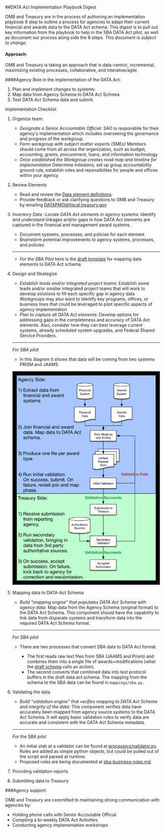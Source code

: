 ##DATA Act Implementation Playbook Digest

OMB and Treasury are in the process of authoring an implementation playbook 8 step to outline a process for agencies to adapt their current financial and awards data to the DATA Act schema. This digest is to pull out key information from the playbook to help in the SBA DATA Act pilot, as well as document our process along side the 8 steps. *This document is subject to change.*

#### Approach: 
OMB and Treasury is taking an approach that is data-centric, incremental, maximizing existing processes, collaborative, and interative/agile.

####Agency Role in the implementation of the DATA Act: 
1. Plan and implement changes to systems: 
2. Map data from Agency Schema to DATA Act Schmea
3. Test DATA Act Schema data and submit. 


Implementation Checklist 

1. Organize team:
	- *Designate a Senior Accountable Official.* SAO is responsbile for their agency's implementation which includes overseeing the governance and progress of the workgroup.
	- *Form workgroup with subject matter experts (SMEs)* Members should come from all across the organization, such as budget, accounting, grants, procurement, loans, and information technology
	- *Once established the Workgroup creates road map and timeline for implementation* Determine milestons, set up group accountability ground rule, establish roles and reponsibilites for people and offices within your agency. 

2. Review Elements 
	- Read and review the [Data element definitions](http://fedspendingtransparency.github.io/dataelements/)
	- Provide feedback or ask clarifying questions to OMB and Treasury by emailing DATAPMO@fiscal.treasury.gov

3. Inventory Data
	-*Locate DATA Act elements in agency systems:* Identify and understand linkages and/or gaps in how DATA Act elements are captured in the financial and management award systems.  
	- Document systems, processes, and policies for each element
	- Brainstorm potential improvements to agency systems, processes, and policies

	--------
	- *For the SBA Pilot* here is the [draft template](inventory_mapping.csv) for mapping data elements to DATA Act schema

4. Design and Strategize
	- *Establish leads and/or integrated project teams*: Establish some leads and/or smaller integrated project teams that will work to develop solutions to fill each specific gap in agency data Workgroups may also want to identify key programs, offices, or business lines that could be leveraged to pilot specific aspects of agency implementation
	- *Plan to capture all DATA Act elements:* Develop options for addressing gaps in the completeness and accuracy of DATA Act elements. Also, consider how they can best leverage current systems, already scheduled system upgrades, and Federal Shared Service Providers.
	
	---------
	*For SBA pilot*
	- In this diagram it shows that data will be coming from two systems PRISM and JAAMS. 

	![Workflow diagram](../updated-validation-flow.png)

5. Mapping data to DATA-Act Schema
	- *Build "mapping engine" that populates DATA Act Schema with agency data:* Map data from the Agency Schema (original format) to the DATA Act Schema. This component should have the capability to link data from disparate systems and transform data into the required DATA Act Schema format. 

	---------
	*For SBA pilot* 

	- There are two processes that convert SBA data to DATA Act format.

		- The first reads raw text files from SBA (JAAMS and Prism) and combines them into a single file of awards+modifications (what the [draft schema](https://raw.githubusercontent.com/18F/data-act-pilot/master/schema/data-act-schema.png) calls an _action_).
		- The second converts that combined data into text protocol buffers in the draft data act schema. The mapping from the schema to the SBA data can be found in `mappings/sba.py`.
	
6. Validating the data
	- *Build "validation engine" that verifies mapping to DATA Act Schema and integrity of the data:* This component verifies data have accurately been mapped from agency source systems to the DATA Act Schema. It will apply basic validation rules to verify data are accurate and consistent with the DATA Act Schema metadata. 
	
	------
	*For the SBA pilot*
	- An initial stab at a validator can be found at [processors/validator.py](../processors/validator.py). Rules are added as simple python objects, but could be pulled out of the script and parsed at runtime.
	- Proposed rules are being documented at [sba-business-rules.md](../sba-business-rules.md).

7. Providing validation reports
8. Submitting data to Treasury 


###Agency support:

OMB and Treasury are committed to maintaining strong communication with agencies by: 

- Holding phone calls with Senior Accoutable Official
- Compiling a bi-weekly DATA Act Activities 
- Conducting agency implementation workshops

